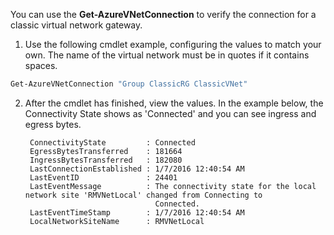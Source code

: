 You can use the **Get-AzureVNetConnection** to verify the connection for a classic virtual network gateway. 

1. Use the following cmdlet example, configuring the values to match your own. The name of the virtual network must be in quotes if it contains spaces.

  ```powershell
  Get-AzureVNetConnection "Group ClassicRG ClassicVNet"
  ```
2. After the cmdlet has finished, view the values. In the example below, the Connectivity State shows as 'Connected' and you can see ingress and egress bytes.

		ConnectivityState         : Connected
		EgressBytesTransferred    : 181664
		IngressBytesTransferred   : 182080
		LastConnectionEstablished : 1/7/2016 12:40:54 AM
		LastEventID               : 24401
		LastEventMessage          : The connectivity state for the local network site 'RMVNetLocal' changed from Connecting to
		                            Connected.
		LastEventTimeStamp        : 1/7/2016 12:40:54 AM
		LocalNetworkSiteName      : RMVNetLocal
